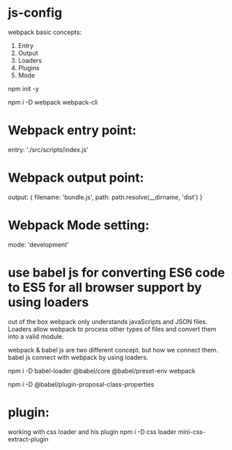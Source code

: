 # js-config

webpack basic concepts:
1. Entry
2. Output
3. Loaders
4. Plugins
5. Mode


npm init -y

npm i -D webpack webpack-cli

# Webpack entry point:
 entry: './src/scripts/index.js'
# Webpack output point:
 output: {
        filename: 'bundle.js',
        path: path.resolve(__dirname, 'dist')
    }
# Webpack Mode setting:
mode: 'development'



# use babel js for converting ES6 code to ES5 for all browser support by using loaders
out of the box webpack only understands javaScripts and JSON files. 
Loaders allow webpack to process other types of files and convert them into a valid module.   

webpack & babel js are two different concept. but how we connect them.
babel js connect with webpack by using loaders. 

npm i -D babel-loader @babel/core @babel/preset-env webpack

npm i -D @babel/plugin-proposal-class-properties

# plugin: 
working with css loader and his plugin
npm i -D css loader mini-css-extract-plugin